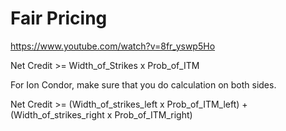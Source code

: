 

# Fair Pricing

https://www.youtube.com/watch?v=8fr_yswp5Ho

 Net Credit >= Width_of_Strikes x Prob_of_ITM

 For Ion Condor, make sure that you do calculation on both sides.

 Net Credit >= (Width_of_strikes_left x Prob_of_ITM_left) + (Width_of_strikes_right x Prob_of_ITM_right)